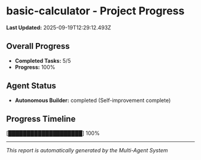 # basic-calculator - Project Progress

**Last Updated:** 2025-09-19T12:29:12.493Z

## Overall Progress
- **Completed Tasks:** 5/5
- **Progress:** 100%

## Agent Status
- **Autonomous Builder:** completed (Self-improvement complete)

## Progress Timeline
[████████████████████] 100%

---
*This report is automatically generated by the Multi-Agent System*
